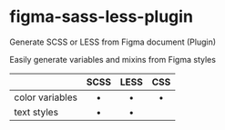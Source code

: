 # figma-sass-less-plugin
Generate SCSS or LESS from Figma document (Plugin)

Easily generate variables and mixins from Figma styles

|                | SCSS | LESS | CSS |
|----------------|:----:|:----:|:---:|
|color variables |     •|     •|    •|
|text styles     |     •|     •|     |
